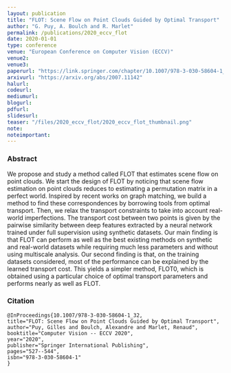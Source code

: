 ```yaml
---
layout: publication
title: "FLOT: Scene Flow on Point Clouds Guided by Optimal Transport"
author: "G. Puy, A. Boulch and R. Marlet"
permalink: /publications/2020_eccv_flot
date: 2020-01-01
type: conference
venue: "European Conference on Computer Vision (ECCV)"
venue2: 
venue3:
paperurl: "https://link.springer.com/chapter/10.1007/978-3-030-58604-1_32"
arxivurl: "https://arxiv.org/abs/2007.11142"
halurl: 
codeurl: 
mediumurl: 
blogurl: 
pdfurl: 
slidesurl: 
teaser: "/files/2020_eccv_flot/2020_eccv_flot_thumbnail.png"
note:
noteimportant: 
---
```



### Abstract

We propose and study a method called FLOT that estimates scene flow on point clouds. We start the design of FLOT by noticing that scene flow estimation on point clouds reduces to estimating a permutation matrix in a perfect world. Inspired by recent works on graph matching, we build a method to find these correspondences by borrowing tools from optimal transport. Then, we relax the transport constraints to take into account real-world imperfections. The transport cost between two points is given by the pairwise similarity between deep features extracted by a neural network trained under full supervision using synthetic datasets. Our main finding is that FLOT can perform as well as the best existing methods on synthetic and real-world datasets while requiring much less parameters and without using multiscale analysis. Our second finding is that, on the training datasets considered, most of the performance can be explained by the learned transport cost. This yields a simpler method, FLOT0, which is obtained using a particular choice of optimal transport parameters and performs nearly as well as FLOT.

### Citation

```
@InProceedings{10.1007/978-3-030-58604-1_32,
title="FLOT: Scene Flow on Point Clouds Guided by Optimal Transport",
author="Puy, Gilles and Boulch, Alexandre and Marlet, Renaud",
booktitle="Computer Vision -- ECCV 2020",
year="2020",
publisher="Springer International Publishing",
pages="527--544",
isbn="978-3-030-58604-1"
}
```

